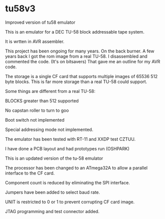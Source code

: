 # tu58v3
Improved version of tu58 emulator

This is an emulator for a DEC TU-58 block addressable tape system. 

It is wrtten in AVR assembler. 

This project has been ongoing for many years. On the back burner. A few years back
I got the rom image from a real TU-58. I disassembled and commented the code.
(It's on bitsavers) That gave me an outline for my AVR code.

The storage is a single CF card that supports multiple images of 65536 512 byte blocks.
This is far more storage than a real TU-58 could support. 

Some things are different from a real TU-58:

BLOCKS greater than 512 supported

No capstan roller to turn to goo

Boot switch not implemented

Special addressing mode not implemented.

The emulator has been tested with RT-11 and XXDP test CZTUU.

I have done a PCB layout and had prototypes run (OSHPARK)

This is an updated version of the tu-58 emulator

The processor has been changed to an ATmega32A to allow a parallel interface to the CF card.

Component count is reduced by eliminating the SPI interface.

Jumpers have been added to select baud rate.

UNIT is restricted to 0 or 1 to prevent corrupting CF card image.

JTAG programming and test connector added.

